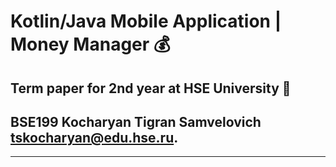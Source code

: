 # Kotlin/Java Mobile Application | Money Manager 💰
## Term paper for 2nd year at HSE University 📜
## BSE199 Kocharyan Tigran Samvelovich <tskocharyan@edu.hse.ru>.
---
